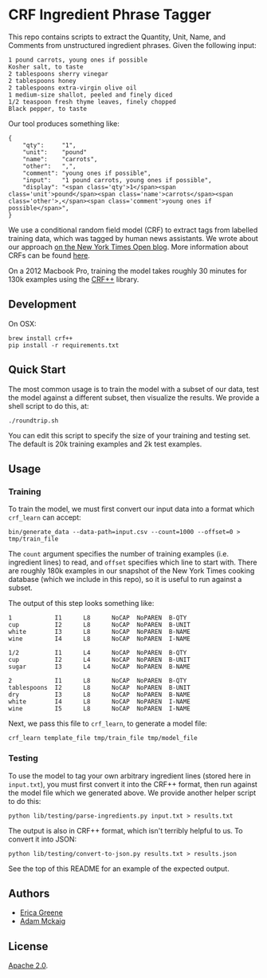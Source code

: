 # CRF Ingredient Phrase Tagger

This repo contains scripts to extract the Quantity, Unit, Name, and Comments
from unstructured ingredient phrases. Given the following input:

    1 pound carrots, young ones if possible
    Kosher salt, to taste
    2 tablespoons sherry vinegar
    2 tablespoons honey
    2 tablespoons extra-virgin olive oil
    1 medium-size shallot, peeled and finely diced
    1/2 teaspoon fresh thyme leaves, finely chopped
    Black pepper, to taste

Our tool produces something like:

    {
        "qty":     "1",
        "unit":    "pound"
        "name":    "carrots",
        "other":   ",",
        "comment": "young ones if possible",
        "input":   "1 pound carrots, young ones if possible",
        "display": "<span class='qty'>1</span><span class='unit'>pound</span><span class='name'>carrots</span><span class='other'>,</span><span class='comment'>young ones if possible</span>",
    }

We use a conditional random field model (CRF) to extract tags from labelled
training data, which was tagged by human news assistants. We wrote about our
approach [on the New York Times Open blog][openblog]. More information about
CRFs can be found [here][crf_tut].

On a 2012 Macbook Pro, training the model takes roughly 30 minutes for 130k
examples using the [CRF++][crfpp] library.


## Development

On OSX:

    brew install crf++
    pip install -r requirements.txt


## Quick Start

The most common usage is to train the model with a subset of our data, test the
model against a different subset, then visualize the results. We provide a shell
script to do this, at:

    ./roundtrip.sh

You can edit this script to specify the size of your training and testing set.
The default is 20k training examples and 2k test examples.


## Usage

### Training

To train the model, we must first convert our input data into a format which
`crf_learn` can accept:

    bin/generate_data --data-path=input.csv --count=1000 --offset=0 > tmp/train_file

The `count` argument specifies the number of training examples (i.e. ingredient
lines) to read, and `offset` specifies which line to start with. There are
roughly 180k examples in our snapshot of the New York Times cooking database
(which we include in this repo), so it is useful to run against a subset.

The output of this step looks something like:

    1            I1      L8      NoCAP  NoPAREN  B-QTY
    cup          I2      L8      NoCAP  NoPAREN  B-UNIT
    white        I3      L8      NoCAP  NoPAREN  B-NAME
    wine         I4      L8      NoCAP  NoPAREN  I-NAME

    1/2          I1      L4      NoCAP  NoPAREN  B-QTY
    cup          I2      L4      NoCAP  NoPAREN  B-UNIT
    sugar        I3      L4      NoCAP  NoPAREN  B-NAME

    2            I1      L8      NoCAP  NoPAREN  B-QTY
    tablespoons  I2      L8      NoCAP  NoPAREN  B-UNIT
    dry          I3      L8      NoCAP  NoPAREN  B-NAME
    white        I4      L8      NoCAP  NoPAREN  I-NAME
    wine         I5      L8      NoCAP  NoPAREN  I-NAME

Next, we pass this file to `crf_learn`, to generate a model file:

    crf_learn template_file tmp/train_file tmp/model_file


### Testing

To use the model to tag your own arbitrary ingredient lines (stored here in
`input.txt`), you must first convert it into the CRF++ format, then run against
the model file which we generated above. We provide another helper script to do
this:

    python lib/testing/parse-ingredients.py input.txt > results.txt

The output is also in CRF++ format, which isn't terribly helpful to us. To
convert it into JSON:
    
    python lib/testing/convert-to-json.py results.txt > results.json

See the top of this README for an example of the expected output.


## Authors

* [Erica Greene][eg]
* [Adam Mckaig][am]


## License

[Apache 2.0][apache2].


[crf_tut]:  http://people.cs.umass.edu/~mccallum/papers/crf-tutorial.pdf
[crfpp]:    https://taku910.github.io/crfpp/
[openblog]: http://open.blogs.nytimes.com/2015/04/09/extracting-structured-data-from-recipes-using-conditional-random-fields/?_r=0
[eg]:       mailto:ericagreene@gmail.com
[am]:       http://github.com/adammck
[apache2]:  http://www.apache.org/licenses/LICENSE-2.0

